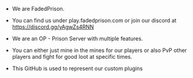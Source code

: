 - We are FadedPrison. 

- You can find us under play.fadedprison.com or join our discord at https://discord.gg/yAgwZs4RNN 

- We are an OP - Prison Server with multiple features. 
- You can either just mine in the mines for our players or also PvP other players and fight for good loot at specific times. 

- This GitHub is used to represent our custom plugins
